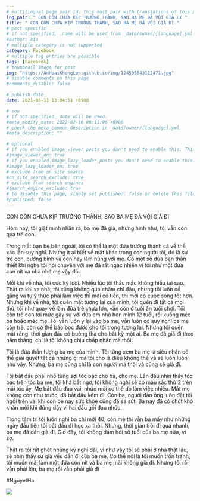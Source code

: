 ```yaml
---
# multilingual page pair id, this must pair with translations of this page. (This name must be unique)
lng_pair: " CON CÒN CHƯA KỊP TRƯỞNG THÀNH, SAO BA MẸ ĐÃ VỘI GIÀ ĐI "
title: " CON CÒN CHƯA KỊP TRƯỞNG THÀNH, SAO BA MẸ ĐÃ VỘI GIÀ ĐI "
# post specific
# if not specified, .name will be used from _data/owner/[language].yml
#author: Xíu
# multiple category is not supported
category: Facebook
# multiple tag entries are possible
tags: [Facebook]
# thumbnail image for post
img: "https://AnHoaiKhongLon.github.io/img/124595843112471.jpg"
# disable comments on this page
#comments_disable: false

# publish date
date: 2021-06-11 13:04:51 +0900

# seo
# if not specified, date will be used.
#meta_modify_date: 2022-02-10 08:11:06 +0900
# check the meta_common_description in _data/owner/[language].yml
#meta_description: ""

# optional
# if you enabled image_viewer_posts you don't need to enable this. This is only if image_viewer_posts = false
#image_viewer_on: true
# if you enabled image_lazy_loader_posts you don't need to enable this. This is only if image_lazy_loader_posts = false
#image_lazy_loader_on: true
# exclude from on site search
#on_site_search_exclude: true
# exclude from search engines
#search_engine_exclude: true
# to disable this page, simply set published: false or delete this file
#published: false
---
```


<!-- outline-start -->

CON CÒN CHƯA KỊP TRƯỞNG THÀNH, SAO BA MẸ ĐÃ VỘI GIÀ ĐI

Hôm nay, tôi giật mình nhận ra, ba mẹ đã già, nhưng hình như, tôi vẫn còn quá trẻ con.

Trong mắt bạn bè bên ngoài, tôi có thể là một đứa trưởng thành cả về thể xác lẫn suy nghĩ. Nhưng ít ai biết về mặt khác trong con người tôi, đó là sự trẻ con, bướng bỉnh và còn hay làm nũng với mẹ. Có một số đứa bạn thân thiết khi nghe tôi nói chuyện với mẹ đã rất ngạc nhiên vì tôi như một đứa con nít xa nhà nhớ mẹ vậy đó.

Mỗi khi về nhà, tôi cực kỳ lười. Nhiều lúc tôi thắc mắc không hiểu tại sao. Thật ra khi xa nhà, tôi cũng không quá chăm chỉ đâu, nhưng tôi luôn cố gắng và tự ý thức phải làm việc thì mới có tiền, thì mới có cuộc sống tốt hơn. Nhưng khi về nhà, tôi quên mất tương lai của mình, tôi quên đi tất cả mọi thứ, tôi như quay về làm đứa trẻ chưa lớn, vẫn còn ở tuổi ăn tuổi chơi. Tôi còn trẻ con tới mức gây sự với đứa em nhỏ hơn mình 12 tuổi, rồi xuống méc ba hoặc méc mẹ. Tôi vẫn luôn ỷ lại vào ba mẹ, vẫn luôn có suy nghĩ ba mẹ còn trẻ, còn có thể bảo bọc được cho tôi trong tương lai. Nhưng tôi quên mất rằng, thời gian đâu có buông tha cho bất kỳ một ai. Ba mẹ đã già đi theo năm tháng, chỉ là tôi không chịu chấp nhận mà thôi.

Tôi là đứa thần tượng ba mẹ của mình. Tôi từng xem ba mẹ là siêu nhân có thể giải quyết tất cả những gì mà tôi cho là điều không thể và sẽ luôn luôn như vậy. Nhưng, ba mẹ cũng chỉ là con người mà thôi và cũng sẽ già đi.

Tôi bắt đầu phải nhổ từng sợi tóc bạc cho ba, cho mẹ. Lần đầu nhìn thấy tóc bạc trên tóc ba mẹ, tôi khá bất ngờ, tôi không nghĩ sẽ có màu sắc thứ 2 trên mái tóc ấy. Mẹ bắt đầu đau vai, nhức mỏi cơ thể do làm việc nhiều. Mắt mẹ không còn như trước, đã bắt đầu kém đi. Còn ba, người đàn ông luôn đặt tôi ngồi trên vai khi còn bé nay sức khỏe cũng đã sa sút. Ba nay đã có chút khó khăn mỗi khi đứng dậy vì hai đầu gối đau nhức.

Trong tâm trí tôi luôn nghĩ ba chỉ mới 40, còn mẹ thì vẫn ba mấy như những ngày đầu tiên tôi bắt đầu đi học xa thôi. Nhưng, thời gian trôi đi quá nhanh, ba mẹ đã dần già đi. Giờ đây, tôi không dám hỏi số tuổi của ba mẹ nữa, vì sợ.

Thật ra tôi rất ghét những kỳ nghỉ dài, vì như vậy tôi sẽ phải ở nhà thật lâu, sẽ nhìn thấy sự già yếu dần đi của ba mẹ. Có thể nói là tôi muốn trốn tránh, tôi muốn mãi làm một đứa con nít và ba mẹ mãi không già đi. Nhưng tôi rồi vẫn phải lớn, ba mẹ rồi vẫn phải già đi

#NguyetHa

<!-- outline-end -->

<img src= "https://AnHoaiKhongLon.github.io/img/124595843112471.jpg">